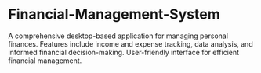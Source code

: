 # Financial-Management-System
A comprehensive desktop-based application for managing personal finances. Features include income and expense tracking, data analysis, and informed financial decision-making. User-friendly interface for efficient financial management.
